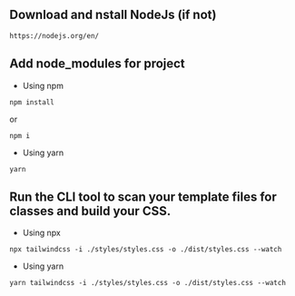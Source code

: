 ## Download and nstall NodeJs (if not)

`````bath
https://nodejs.org/en/
`````

## Add node_modules for project

- Using npm

`````bath
npm install
`````

or

`````bath
npm i
`````

- Using yarn

`````bath
yarn
`````

## Run the CLI tool to scan your template files for classes and build your CSS.

- Using npx

`````bath
npx tailwindcss -i ./styles/styles.css -o ./dist/styles.css --watch
`````

- Using yarn

`````bath
yarn tailwindcss -i ./styles/styles.css -o ./dist/styles.css --watch
`````
